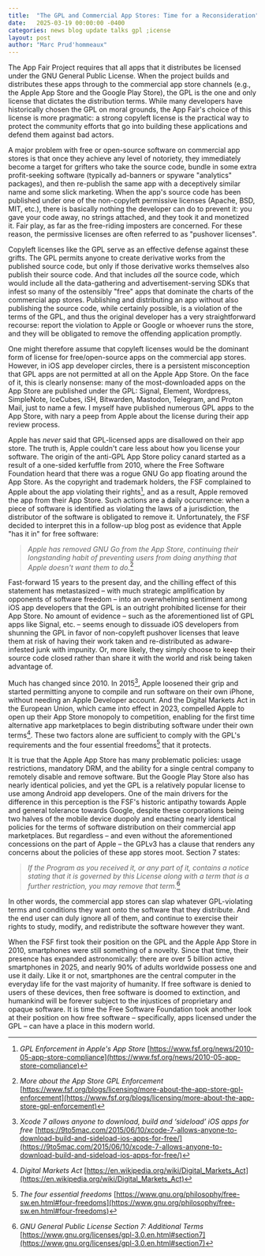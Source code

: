 ```yaml
---
title:  "The GPL and Commercial App Stores: Time for a Reconsideration"
date:   2025-03-19 00:00:00 -0400
categories: news blog update talks gpl ;icense
layout: post
author: "Marc Prud'hommeaux"
---
```


The App Fair Project requires that all apps that it distributes be licensed under the GNU General Public License. When the project builds and distributes these apps through to the commercial app store channels (e.g., the Apple App Store and the Google Play Store), the GPL is the one and only license that dictates the distribution terms. While many developers have historically chosen the GPL on moral grounds, the App Fair's choice of this license is more pragmatic: a strong copyleft license is the practical way to protect the community efforts that go into building these applications and defend them against bad actors.

A major problem with free or open-source software on commercial app stores is that once they achieve any level of notoriety, they immediately become a target for grifters who take the source code, bundle in some extra profit-seeking software (typically ad-banners or spyware "analytics" packages), and then re-publish the same app with a deceptively similar name and some slick marketing. When the app's source code has been published under one of the non-copyleft permissive licenses (Apache, BSD, MIT, etc.), there is basically nothing the developer can do to prevent it: you gave your code away, no strings attached, and they took it and monetized it. Fair play, as far as the free-riding imposters are concerned. For these reason, the permissive licenses are often referred to as "pushover licenses".

Copyleft licenses like the GPL serve as an effective defense against these grifts. The GPL permits anyone to create derivative works from the published source code, but only if those derivative works themselves also publish their source code. And that includes *all* the source code, which would include all the data-gathering and advertisement-serving SDKs that infest so many of the ostensibly "free" apps that dominate the charts of the commercial app stores. Publishing and distributing an app without also publishing the source code, while certainly possible, is a violation of the terms of the GPL, and thus the original developer has a very straightforward recourse: report the violation to Apple or Google or whoever runs the store, and they will be obligated to remove the offending application promptly.

One might therefore assume that copyleft licenses would be the dominant form of license for free/open-source apps on the commercial app stores. However, in iOS app developer circles, there is a persistent misconception that GPL apps are not permitted at all on the Apple App Store. On the face of it, this is clearly nonsense: many of the most-downloaded apps on the App Store are published under the GPL: Signal, Element, Wordpress, SimpleNote, IceCubes, iSH, Bitwarden, Mastodon, Telegram, and Proton Mail, just to name a few. I myself have published numerous GPL apps to the App Store, with nary a peep from Apple about the license during their app review process.

Apple has _never_ said that GPL-licensed apps are disallowed on their app store. The truth is, Apple couldn't care less about how you license your software. The origin of the anti-GPL App Store policy canard started as a result of a one-sided kerfuffle from 2010, where the Free Software Foundation heard that there was a rogue GNU Go app floating around the App Store. As the copyright and trademark holders, the FSF complained to Apple about the app violating their rights[^1], and as a result, Apple removed the app from their App Store. Such actions are a daily occurrence: when a piece of software is identified as violating the laws of a jurisdiction, the distributor of the software is obligated to remove it. Unfortunately, the FSF decided to interpret this in a follow-up blog post as evidence that Apple "has it in" for free software: 

> _Apple has removed GNU Go from the App Store, continuing their longstanding habit of preventing users from doing anything that Apple doesn't want them to do._[^2]

[^1]: _GPL Enforcement in Apple's App Store_ [https://www.fsf.org/news/2010-05-app-store-compliance](https://www.fsf.org/news/2010-05-app-store-compliance)
[^2]: _More about the App Store GPL Enforcement_ [https://www.fsf.org/blogs/licensing/more-about-the-app-store-gpl-enforcement](https://www.fsf.org/blogs/licensing/more-about-the-app-store-gpl-enforcement)

Fast-forward 15 years to the present day, and the chilling effect of this statement has metastasized – with much strategic amplification by opponents of software freedom – into an overwhelming sentiment among iOS app developers that the GPL is an outright prohibited license for their App Store. No amount of evidence – such as the aforementioned list of GPL apps like Signal, etc. – seems enough to dissuade iOS developers from shunning the GPL in favor of non-copyleft pushover licenses that leave them at risk of having their work taken and re-distributed as adware-infested junk with impunity. Or, more likely, they simply choose to keep their source code closed rather than share it with the world and risk being taken advantage of.

Much has changed since 2010. In 2015[^3], Apple loosened their grip and started permitting anyone to compile and run software on their own iPhone, without needing an Apple Developer account. And the Digital Markets Act in the European Union, which came into effect in 2023, compelled Apple to open up their App Store monopoly to competition, enabling for the first time alternative app marketplaces to begin distributing software under their own terms[^4]. These two factors alone are sufficient to comply with the GPL's requirements and the four essential freedoms[^5] that it protects.

[^3]: _Xcode 7 allows anyone to download, build and ‘sideload’ iOS apps for free_ [https://9to5mac.com/2015/06/10/xcode-7-allows-anyone-to-download-build-and-sideload-ios-apps-for-free/](https://9to5mac.com/2015/06/10/xcode-7-allows-anyone-to-download-build-and-sideload-ios-apps-for-free/)
[^4]: _Digital Markets Act_ [https://en.wikipedia.org/wiki/Digital_Markets_Act](https://en.wikipedia.org/wiki/Digital_Markets_Act)
[^5]: _The four essential freedoms_ [https://www.gnu.org/philosophy/free-sw.en.html#four-freedoms](https://www.gnu.org/philosophy/free-sw.en.html#four-freedoms)

It is true that the Apple App Store has many problematic policies: usage restrictions, mandatory DRM, and the ability for a single central company to remotely disable and remove software. But the Google Play Store also has nearly identical policies, and yet the GPL is a relatively popular license to use among Android app developers. One of the main drivers for the difference in this perception is the FSF's historic antipathy towards Apple and general tolerance towards Google, despite these corporations being two halves of the mobile device duopoly and enacting nearly identical policies for the terms of software distribution on their commercial app marketplaces. But regardless – and even without the aforementioned concessions on the part of Apple – the GPLv3 has a clause that renders any concerns about the policies of these app stores moot. Section 7 states:

> _If the Program as you received it, or any part of it, contains a notice stating that it is governed by this License along with a term that is a further restriction, you may remove that term._[^6]

[^6]: _GNU General Public License Section 7: Additional Terms_ [https://www.gnu.org/licenses/gpl-3.0.en.html#section7](https://www.gnu.org/licenses/gpl-3.0.en.html#section7)

In other words, the commercial app stores can slap whatever GPL-violating terms and conditions they want onto the software that they distribute. And the end user can duly ignore all of them, and continue to exercise their rights to study, modify, and redistribute the software however they want.

When the FSF first took their position on the GPL and the Apple App Store in 2010, smartphones were still something of a novelty. Since that time, their presence has expanded astronomically: there are over 5 billion active smartphones in 2025, and nearly 90% of adults worldwide possess one and use it daily. Like it or not, smartphones are the central computer in the everyday life for the vast majority of humanity. If free software is denied to users of these devices, then free software is doomed to extinction, and humankind will be forever subject to the injustices of proprietary and opaque software. It is time the Free Software Foundation took another look at their position on how free software – specifically, apps licensed under the GPL – can have a place in this modern world.
